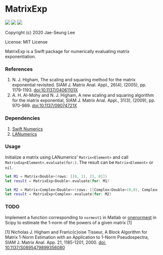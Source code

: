 # MatrixExp
![](https://img.shields.io/badge/version-0.1.0-blue)
![](https://img.shields.io/badge/license-MIT-green)
![](https://img.shields.io/badge/last%20updated-October%202020-orange)

Copyright (c) 2020 Jae-Seung Lee

License: MIT License

MatrixExp is a Swift package for numerically evaluating matrix exponentiation.

### References

  1. N. J. Higham, The scaling and squaring method for the matrix exponential revisited. SIAM J. Matrix Anal. Appl., 26(4), (2005), pp. 1179-1193. [doi:10.1137/04061101X](https://doi.org/10.1137/04061101X)
  2. A. H. Al-Mohy and N. J. Higham, A new scaling and squaring algorithm for the matrix exponential, SIAM J. Matrix Anal. Appl., 31(3), (2009), pp. 970-989. [doi:10.1137/09074721X](https://doi.org/10.1137/09074721X)

### Dependencies

  1. [Swift Numerics](https://github.com/apple/swift-numerics)
  2. [LANumerics](https://github.com/phlegmaticprogrammer/LANumerics)

### Usage

Initialize a matrix using LANumerics' `Matrix<Element>` and call `MatrixExp<Element>.evaluate(for:)`.
The result can be `Matrix<Element>` or `nil`.

```swift
let M1 = Matrix<Double>(rows: [[0, 1], [1, 0]])
let result = MatrixExp<Double>.evaluate(for: M1)

let M2 = Matrix<Complex<Double>>(rows: [[Complex<Double>(0,0), Complex<Double>(0, -1)], [Complex<Double>(0, 1), Complex<Double>(0, 0)]])
let result = MatrixExp<Complex>.evaluate(for: M2)
```

### TODO

Implement a function corresponding to `normest1` in Matlab or [onenormest](https://docs.scipy.org/doc/scipy/reference/generated/scipy.sparse.linalg.onenormest.html) in Scipy to estimate the 1-norm of the powers of a given matrix [1]


[1] Nicholas J. Higham and Fran\c{c}oise Tisseur, A Block Algorithm for Matrix 1-Norm Estimation with an Application to 1-Norm Pseudospectra, SIAM J. Matrix Anal. App. 21, 1185-1201, 2000. [doi: 10.1137/S0895479899356080](https://doi.org/10.1137/S0895479899356080)
